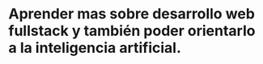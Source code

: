 # Aprender mas sobre desarrollo web fullstack y también poder orientarlo a la inteligencia artificial.